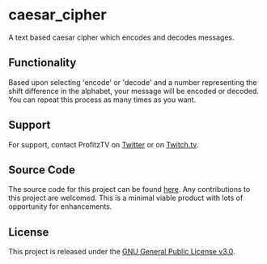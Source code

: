 # caesar_cipher
A text based caesar cipher which encodes and decodes messages.

## Functionality
Based upon selecting 'encode' or 'decode' and a number representing the shift difference in the alphabet,
your message will be encoded or decoded.  You can repeat this process as many times as you want.

## Support
For support, contact ProfitzTV on [Twitter](https://www.twitter.com/profitztv) or on [Twitch.tv](https://www.twitch.tv/profitztv).

## Source Code
The source code for this project can be found [here](https://github.com/Profitz/caesar_cipher).
Any contributions to this project are welcomed.  This is a minimal viable product with lots of opportunity for enhancements.

## License
This project is released under the [GNU General Public License v3.0](https://www.gnu.org/licenses/gpl-3.0.html).
